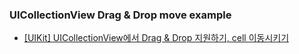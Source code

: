 ### UICollectionView Drag & Drop move example
- [[UIKit] UICollectionView에서 Drag & Drop 지원하기, cell 이동시키기](https://0-sunny-side.tistory.com/23)
